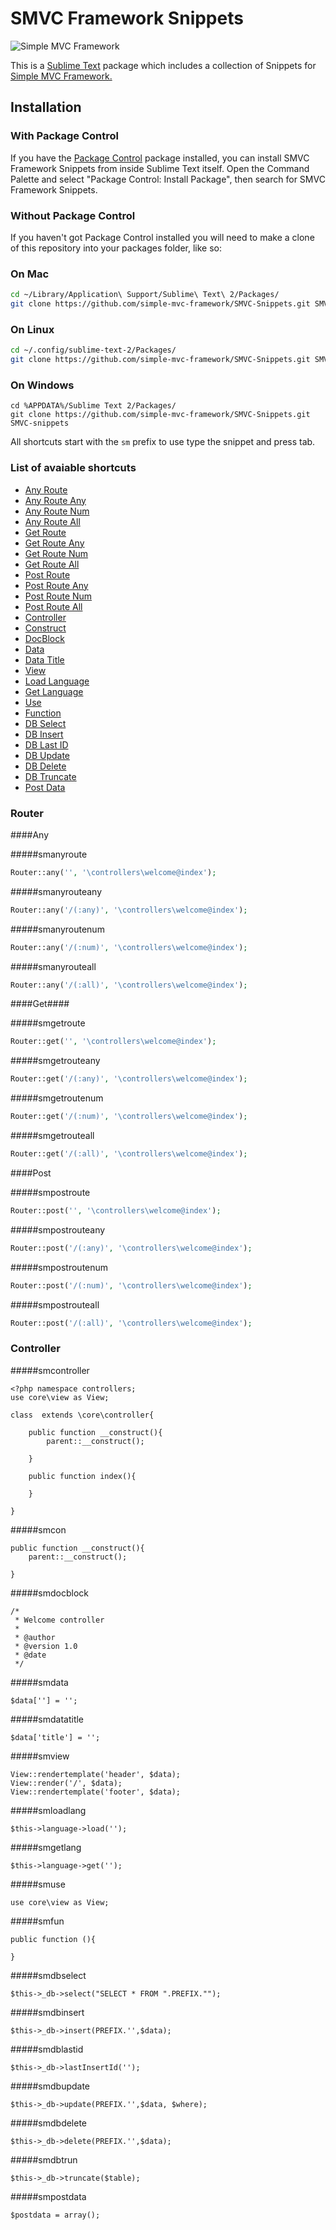 SMVC Framework Snippets
=============

![Simple MVC Framework](http://simplemvcframework.com/app/templates/smvcf/img/logo.png)

This is a [Sublime Text][sublime] package which includes a collection of Snippets for [Simple MVC Framework.](http://simplemvcframework.com)

## Installation

### With Package Control

If you have the [Package Control][package_control] package installed, you can install SMVC Framework Snippets from inside Sublime Text itself. Open the Command Palette and select "Package Control: Install Package", then search for SMVC Framework Snippets.

### Without Package Control

If you haven't got Package Control installed you will need to make a clone of this repository into your packages folder, like so:

### On Mac

```bash
cd ~/Library/Application\ Support/Sublime\ Text\ 2/Packages/
git clone https://github.com/simple-mvc-framework/SMVC-Snippets.git SMVC-snippets
```

### On Linux

```bash
cd ~/.config/sublime-text-2/Packages/
git clone https://github.com/simple-mvc-framework/SMVC-Snippets.git SMVC-snippets
```

### On Windows

```
cd %APPDATA%/Sublime Text 2/Packages/
git clone https://github.com/simple-mvc-framework/SMVC-Snippets.git SMVC-snippets
```

[sublime]: http://www.sublimetext.com/
[package_control]: http://wbond.net/sublime_packages/package_control

All shortcuts start with the `sm` prefix to use type the snippet and press tab.

### List of avaiable shortcuts ###

* [Any Route](#smanyroute)
* [Any Route Any](#smanyrouteany)
* [Any Route Num](#smanyroutenum)
* [Any Route All](#smanyrouteall)
* [Get Route](#smgetroute)
* [Get Route Any](#smgetrouteany)
* [Get Route Num](#smgetroutenum)
* [Get Route All](#smgetrouteall)
* [Post Route](#smpostroute)
* [Post Route Any](#smpostrouteany)
* [Post Route Num](#smpostroutenum)
* [Post Route All](#smpostrouteall)
* [Controller](#smcontroller)
* [Construct](#smcon)
* [DocBlock](#smdocblock)
* [Data](#smdata)
* [Data Title](#smdatatitle)
* [View](#smview)
* [Load Language](#smloadlang)
* [Get Language](#smgetlang)
* [Use](#smuse)
* [Function](#smfun)
* [DB Select](#smdbselect)
* [DB Insert](#smdbinsert)
* [DB Last ID](#smdblastid)
* [DB Update](#smdbupdate)
* [DB Delete](#smdbdelete)
* [DB Truncate](#smdbtrun)
* [Post Data](#smpostdata)


### Router

####Any

#####smanyroute

``` php
Router::any('', '\controllers\welcome@index');
```

#####smanyrouteany

``` php
Router::any('/(:any)', '\controllers\welcome@index');
```

#####smanyroutenum

``` php
Router::any('/(:num)', '\controllers\welcome@index');
```

#####smanyrouteall

``` php
Router::any('/(:all)', '\controllers\welcome@index');
```
####Get####

#####smgetroute

``` php
Router::get('', '\controllers\welcome@index');
```

#####smgetrouteany

``` php
Router::get('/(:any)', '\controllers\welcome@index');
```

#####smgetroutenum

``` php
Router::get('/(:num)', '\controllers\welcome@index');
```

#####smgetrouteall

``` php
Router::get('/(:all)', '\controllers\welcome@index');
```

####Post

#####smpostroute

``` php
Router::post('', '\controllers\welcome@index');
```

#####smpostrouteany

``` php
Router::post('/(:any)', '\controllers\welcome@index');
```

#####smpostroutenum

``` php
Router::post('/(:num)', '\controllers\welcome@index');
```

#####smpostrouteall

``` php
Router::post('/(:all)', '\controllers\welcome@index');
```
### Controller

#####smcontroller

``` 
<?php namespace controllers;
use core\view as View;

class  extends \core\controller{

	public function __construct(){
		parent::__construct();
		
	}

	public function index(){
		
	}
	
}
```

#####smcon

``` 
public function __construct(){
	parent::__construct();
	
}
```

#####smdocblock

``` 
/*
 * Welcome controller
 *
 * @author 
 * @version 1.0
 * @date 
 */
```

#####smdata

``` 
$data[''] = '';
```

#####smdatatitle

``` 
$data['title'] = '';
```

#####smview

``` 
View::rendertemplate('header', $data);
View::render('/', $data);
View::rendertemplate('footer', $data);
```

#####smloadlang

``` 
$this->language->load('');
```

#####smgetlang

``` 
$this->language->get('');
```

#####smuse

``` 
use core\view as View;
```

#####smfun

``` 
public function (){
	
}
```

#####smdbselect

``` 
$this->_db->select("SELECT * FROM ".PREFIX."");
```

#####smdbinsert

``` 
$this->_db->insert(PREFIX.'',$data);
```

#####smdblastid

``` 
$this->_db->lastInsertId('');
```

#####smdbupdate

``` 
$this->_db->update(PREFIX.'',$data, $where);
```

#####smdbdelete

``` 
$this->_db->delete(PREFIX.'',$data);
```

#####smdbtrun

``` 
$this->_db->truncate($table);
```

#####smpostdata

``` 
$postdata = array();
```